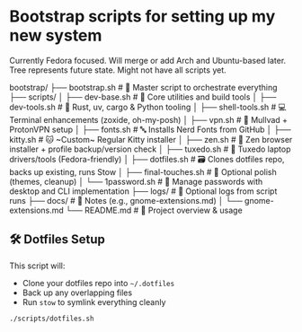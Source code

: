# Bootstrap scripts for setting up my new system

Currently Fedora focused. Will merge or add Arch and Ubuntu-based later. Tree represents
future state. Might not have all scripts yet.

bootstrap/
├── bootstrap.sh # 🧠 Master script to orchestrate everything
├── scripts/
│ ├── dev-base.sh # 🧱 Core utilities and build tools
│ ├── dev-tools.sh # 🦀 Rust, uv, cargo & Python tooling
│ ├── shell-tools.sh # 💻 Terminal enhancements (zoxide, oh-my-posh)
│ ├── vpn.sh # 🔐 Mullvad + ProtonVPN setup
│ ├── fonts.sh # 🔤 Installs Nerd Fonts from GitHub
│ ├── kitty.sh # 🐱 ~Custom~ Regular Kitty installer
│ ├── zen.sh # 🧘 Zen browser installer + profile backup/version check
│ ├── tuxedo.sh # 🧬 Tuxedo laptop drivers/tools (Fedora-friendly)
│ ├── dotfiles.sh # 🗃 Clones dotfiles repo, backs up existing, runs Stow
│ ├── final-touches.sh # 🎀 Optional polish (themes, cleanup)
│ └── 1password.sh # 🔐 Manage passwords with desktop and CLI implementation
├── logs/ # 📜 Optional logs from script runs
├── docs/ # 📄 Notes (e.g., gnome-extensions.md)
│ └── gnome-extensions.md
└── README.md # 📘 Project overview & usage

## 🛠️ Dotfiles Setup

This script will:

- Clone your dotfiles repo into `~/.dotfiles`
- Back up any overlapping files
- Run `stow` to symlink everything cleanly

```bash
./scripts/dotfiles.sh
```
